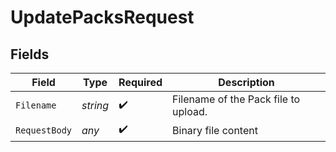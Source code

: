 # UpdatePacksRequest


## Fields

| Field                                | Type                                 | Required                             | Description                          |
| ------------------------------------ | ------------------------------------ | ------------------------------------ | ------------------------------------ |
| `Filename`                           | *string*                             | :heavy_check_mark:                   | Filename of the Pack file to upload. |
| `RequestBody`                        | *any*                                | :heavy_check_mark:                   | Binary file content                  |